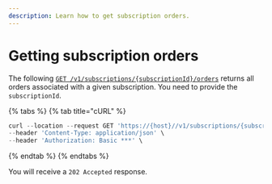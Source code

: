 ```yaml
---
description: Learn how to get subscription orders.
---
```


# Getting subscription orders

The following [`GET /v1/subscriptions/{subscriptionId}/orders`](https://www.digitalriver.com/docs/commerce-api-reference/#operation/getSubscriptionInfo) returns all orders associated with a given subscription. You need to provide the `subscriptionId`.&#x20;

{% tabs %}
{% tab title="cURL" %}
```javascript
curl --location --request GET 'https://{host}//v1/subscriptions/{subscriptionId}/orders' \
--header 'Content-Type: application/json' \
--header 'Authorization: Basic ***' \
```
{% endtab %}
{% endtabs %}

You will receive a `202 Accepted` response.
